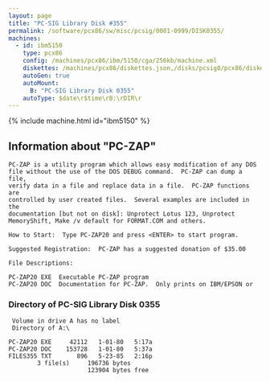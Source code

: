 ```yaml
---
layout: page
title: "PC-SIG Library Disk #355"
permalink: /software/pcx86/sw/misc/pcsig/0001-0999/DISK0355/
machines:
  - id: ibm5150
    type: pcx86
    config: /machines/pcx86/ibm/5150/cga/256kb/machine.xml
    diskettes: /machines/pcx86/diskettes.json,/disks/pcsig0/pcx86/diskettes.json
    autoGen: true
    autoMount:
      B: "PC-SIG Library Disk 0355"
    autoType: $date\r$time\rB:\rDIR\r
---
```


{% include machine.html id="ibm5150" %}

## Information about "PC-ZAP"

    PC-ZAP is a utility program which allows easy modification of any DOS
    file without the use of the DOS DEBUG command.  PC-ZAP can dump a file,
    verify data in a file and replace data in a file.  PC-ZAP functions are
    controlled by user created files.  Several examples are included in the
    documentation [but not on disk]: Unprotect Lotus 123, Unprotect
    MemoryShift, Make /v default for FORMAT.COM and others.
    
    How to Start:  Type PC-ZAP20 and press <ENTER> to start program.
    
    Suggested Registration:  PC-ZAP has a suggested donation of $35.00
    
    File Descriptions:
    
    PC-ZAP20 EXE  Executable PC-ZAP program
    PC-ZAP20 DOC  Documentation for PC-ZAP.  Only prints on IBM/EPSON or

### Directory of PC-SIG Library Disk 0355

     Volume in drive A has no label
     Directory of A:\

    PC-ZAP20 EXE     42112   1-01-80   5:17a
    PC-ZAP20 DOC    153728   1-01-80   5:37a
    FILES355 TXT       896   5-23-85   2:16p
            3 file(s)     196736 bytes
                          123904 bytes free
